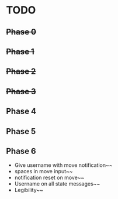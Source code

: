 # TODO

## ~~Phase 0~~

## ~~Phase 1~~

## ~~Phase 2~~

## ~~Phase 3~~

## Phase 4

## Phase 5

## Phase 6

- Give username with move notification~~
- spaces in move input~~
- notification reset on move~~
- Username on all state messages~~
- Legibility~~
